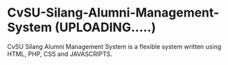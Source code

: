 # CvSU-Silang-Alumni-Management-System (UPLOADING.....)
CvSU Silang Alumni Management System is a flexible system written using HTML, PHP, CSS and JAVASCRIPTS.
